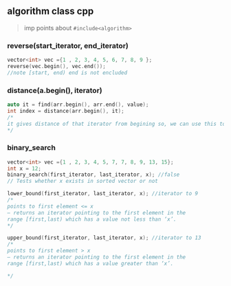 ## algorithm class cpp
> imp points about `#include<algorithm>`


### reverse(start_iterator, end_iterator)
```cpp    
vector<int> vec ={1 , 2, 3, 4, 5, 6, 7, 8, 9 };
reverse(vec.begin(), vec.end()); 
//note [start, end) end is not encluded
```   

### distance(a.begin(), iterator) 
```cpp
auto it = find(arr.begin(), arr.end(), value);
int index = distance(arr.begin(), it);
/*
it gives distance of that iterator from begining so, we can use this to find index of an element 
*/
```

### binary_search
```cpp
vector<int> vec ={1 , 2, 3, 4, 5, 7, 7, 8, 9, 13, 15};
int x = 12;
binary_search(first_iterator, last_iterator, x); //false
// Tests whether x exists in sorted vector or not

lower_bound(first_iterator, last_iterator, x); //iterator to 9
/*
points to first element <= x
– returns an iterator pointing to the first element in the
range [first,last) which has a value not less than ‘x’.
*/

upper_bound(first_iterator, last_iterator, x); //iterator to 13
/*
points to first element > x
– returns an iterator pointing to the first element in the
range [first,last) which has a value greater than ‘x’.

*/

```